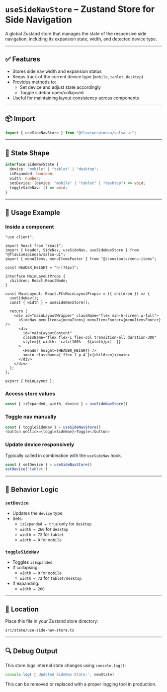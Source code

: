 # `useSideNavStore` – Zustand Store for Side Navigation

A global Zustand store that manages the state of the responsive side navigation, including its expansion state, width, and detected device type.

---

## ✅ Features

- Stores side nav width and expansion status
- Keeps track of the current device type (`mobile`, `tablet`, `desktop`)
- Provides methods to:
  - Set device and adjust state accordingly
  - Toggle sidebar open/collapsed
- Useful for maintaining layout consistency across components

---

## 📦 Import

```ts
import { useSideNavStore } from "@flavioespinoza/salsa-ui";
```

---

## 🧠 State Shape

```ts
interface SideNavState {
  device: "mobile" | "tablet" | "desktop";
  isExpanded: boolean;
  width: number;
  setDevice: (device: "mobile" | "tablet" | "desktop") => void;
  toggleSideNav: () => void;
}
```

---

## 🧬 Usage Example

### Inside a component

```tsx
"use client";

import React from "react";
import { Header, SideNav, useSideNav, useSideNavStore } from "@flavioespinoza/salsa-ui";
import { menuItems, menuItemsFooter } from "@/constants/menu-items";

const HEADER_HEIGHT = "h-[74px]";

interface MainLayoutProps {
  children: React.ReactNode;
}

const MainLayout: React.FC<MainLayoutProps> = ({ children }) => {
  useSideNav();
  const { width } = useSideNavStore();

  return (
    <div id="mainLayoutWrapper" className="flex min-h-screen w-full">
      <SideNav menuItems={menuItems} menuItemsFooter={menuItemsFooter} />
      <div
        id="mainLayoutContent"
        className="flex flex-1 flex-col transition-all duration-300"
        style={{ width: `calc(100% - ${width}px)` }}
      >
        <Header height={HEADER_HEIGHT} />
        <main className={`flex-1 p-4`}>{children}</main>
      </div>
    </div>
  );
};

export { MainLayout };
```

### Access store values

```ts
const { isExpanded, width, device } = useSideNavStore()
```

### Toggle nav manually

```ts
const { toggleSideNav } = useSideNavStore()
<button onClick={toggleSideNav}>Toggle</button>
```

### Update device responsively

Typically called in combination with the `useSideNav` hook.

```ts
const { setDevice } = useSideNavStore()
setDevice('tablet')
```

---

## 📏 Behavior Logic

### `setDevice`

- Updates the `device` type
- Sets:
  - `isExpanded = true` only for `desktop`
  - `width = 260` for `desktop`
  - `width = 72` for `tablet`
  - `width = 0` for `mobile`

### `toggleSideNav`

- Toggles `isExpanded`
- If collapsing:
  - `width = 0` for `mobile`
  - `width = 72` for `tablet/desktop`
- If expanding:
  - `width = 260`

---

## 📁 Location

Place this file in your Zustand store directory:

```
src/state/use-side-nav-store.ts
```

---

## 🔍 Debug Output

This store logs internal state changes using `console.log()`:

```ts
console.log('📢 Updated SideNav State:', newState)
```

This can be removed or replaced with a proper logging tool in production.
